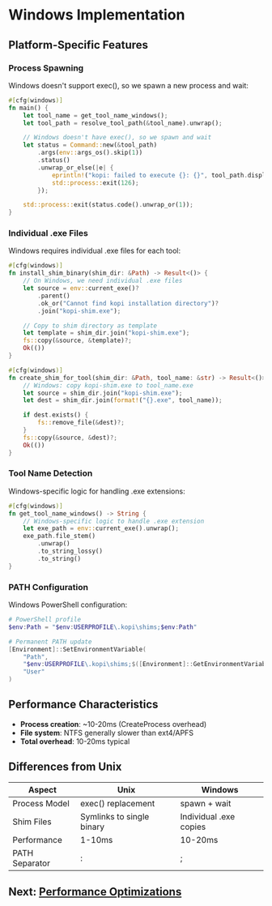 # Windows Implementation

## Platform-Specific Features

### Process Spawning

Windows doesn't support exec(), so we spawn a new process and wait:

```rust
#[cfg(windows)]
fn main() {
    let tool_name = get_tool_name_windows();
    let tool_path = resolve_tool_path(&tool_name).unwrap();

    // Windows doesn't have exec(), so we spawn and wait
    let status = Command::new(&tool_path)
        .args(env::args_os().skip(1))
        .status()
        .unwrap_or_else(|e| {
            eprintln!("kopi: failed to execute {}: {}", tool_path.display(), e);
            std::process::exit(126);
        });

    std::process::exit(status.code().unwrap_or(1));
}
```

### Individual .exe Files

Windows requires individual .exe files for each tool:

```rust
#[cfg(windows)]
fn install_shim_binary(shim_dir: &Path) -> Result<()> {
    // On Windows, we need individual .exe files
    let source = env::current_exe()?
        .parent()
        .ok_or("Cannot find kopi installation directory")?
        .join("kopi-shim.exe");

    // Copy to shim directory as template
    let template = shim_dir.join("kopi-shim.exe");
    fs::copy(&source, &template)?;
    Ok(())
}

#[cfg(windows)]
fn create_shim_for_tool(shim_dir: &Path, tool_name: &str) -> Result<()> {
    // Windows: copy kopi-shim.exe to tool_name.exe
    let source = shim_dir.join("kopi-shim.exe");
    let dest = shim_dir.join(format!("{}.exe", tool_name));

    if dest.exists() {
        fs::remove_file(&dest)?;
    }
    fs::copy(&source, &dest)?;
    Ok(())
}
```

### Tool Name Detection

Windows-specific logic for handling .exe extensions:

```rust
#[cfg(windows)]
fn get_tool_name_windows() -> String {
    // Windows-specific logic to handle .exe extension
    let exe_path = env::current_exe().unwrap();
    exe_path.file_stem()
        .unwrap()
        .to_string_lossy()
        .to_string()
}
```

### PATH Configuration

Windows PowerShell configuration:

```powershell
# PowerShell profile
$env:Path = "$env:USERPROFILE\.kopi\shims;$env:Path"

# Permanent PATH update
[Environment]::SetEnvironmentVariable(
    "Path",
    "$env:USERPROFILE\.kopi\shims;$([Environment]::GetEnvironmentVariable('Path', 'User'))",
    "User"
)
```

## Performance Characteristics

- **Process creation**: ~10-20ms (CreateProcess overhead)
- **File system**: NTFS generally slower than ext4/APFS
- **Total overhead**: 10-20ms typical

## Differences from Unix

| Aspect         | Unix                      | Windows                |
| -------------- | ------------------------- | ---------------------- |
| Process Model  | exec() replacement        | spawn + wait           |
| Shim Files     | Symlinks to single binary | Individual .exe copies |
| Performance    | 1-10ms                    | 10-20ms                |
| PATH Separator | :                         | ;                      |

## Next: [Performance Optimizations](./07-performance-optimizations.md)

